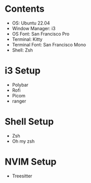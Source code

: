 # Contents
- OS: Ubuntu 22.04
- Window Manager: i3
- OS Font: San Francisco Pro
- Terminal: Kitty
- Terminal Font: San Francisco Mono
- Shell: Zsh

# i3 Setup
- Polybar
- Rofi
- Picom
- ranger

# Shell Setup
- Zsh
- Oh my zsh



# NVIM Setup
- Treesitter
